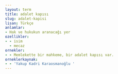 ```yaml
---
layout: term
title: adalet kapısı
slug: adalet-kapisi
lisan: Türkçe
anlamlar:
- Hak ve hukukun aranacağı yer
ozellikler:
- - isim
  - mecaz
ornekler:
- - Memlekette bir mahkeme, bir adalet kapısı var.
orneklerkaynak:
- - 'Yakup Kadri Karaosmanoğlu '
---
```

